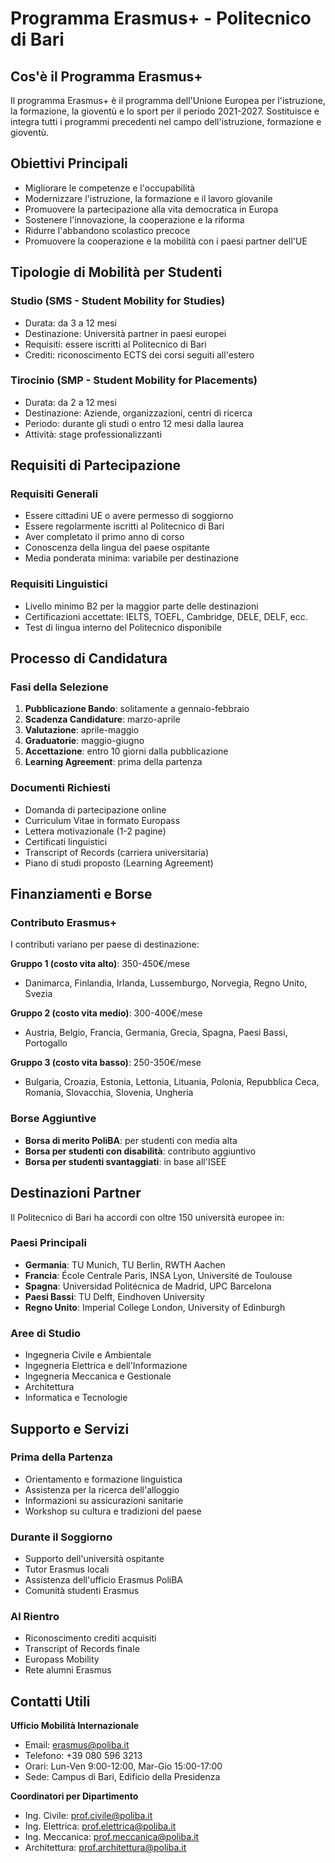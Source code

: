 # Programma Erasmus+ - Politecnico di Bari

## Cos'è il Programma Erasmus+

Il programma Erasmus+ è il programma dell'Unione Europea per l'istruzione, la formazione, la gioventù e lo sport per il periodo 2021-2027. Sostituisce e integra tutti i programmi precedenti nel campo dell'istruzione, formazione e gioventù.

## Obiettivi Principali

- Migliorare le competenze e l'occupabilità
- Modernizzare l'istruzione, la formazione e il lavoro giovanile
- Promuovere la partecipazione alla vita democratica in Europa
- Sostenere l'innovazione, la cooperazione e la riforma
- Ridurre l'abbandono scolastico precoce
- Promuovere la cooperazione e la mobilità con i paesi partner dell'UE

## Tipologie di Mobilità per Studenti

### Studio (SMS - Student Mobility for Studies)
- Durata: da 3 a 12 mesi
- Destinazione: Università partner in paesi europei
- Requisiti: essere iscritti al Politecnico di Bari
- Crediti: riconoscimento ECTS dei corsi seguiti all'estero

### Tirocinio (SMP - Student Mobility for Placements)
- Durata: da 2 a 12 mesi
- Destinazione: Aziende, organizzazioni, centri di ricerca
- Periodo: durante gli studi o entro 12 mesi dalla laurea
- Attività: stage professionalizzanti

## Requisiti di Partecipazione

### Requisiti Generali
- Essere cittadini UE o avere permesso di soggiorno
- Essere regolarmente iscritti al Politecnico di Bari
- Aver completato il primo anno di corso
- Conoscenza della lingua del paese ospitante
- Media ponderata minima: variabile per destinazione

### Requisiti Linguistici
- Livello minimo B2 per la maggior parte delle destinazioni
- Certificazioni accettate: IELTS, TOEFL, Cambridge, DELE, DELF, ecc.
- Test di lingua interno del Politecnico disponibile

## Processo di Candidatura

### Fasi della Selezione
1. **Pubblicazione Bando**: solitamente a gennaio-febbraio
2. **Scadenza Candidature**: marzo-aprile
3. **Valutazione**: aprile-maggio
4. **Graduatorie**: maggio-giugno
5. **Accettazione**: entro 10 giorni dalla pubblicazione
6. **Learning Agreement**: prima della partenza

### Documenti Richiesti
- Domanda di partecipazione online
- Curriculum Vitae in formato Europass
- Lettera motivazionale (1-2 pagine)
- Certificati linguistici
- Transcript of Records (carriera universitaria)
- Piano di studi proposto (Learning Agreement)

## Finanziamenti e Borse

### Contributo Erasmus+
I contributi variano per paese di destinazione:

**Gruppo 1 (costo vita alto)**: 350-450€/mese
- Danimarca, Finlandia, Irlanda, Lussemburgo, Norvegia, Regno Unito, Svezia

**Gruppo 2 (costo vita medio)**: 300-400€/mese  
- Austria, Belgio, Francia, Germania, Grecia, Spagna, Paesi Bassi, Portogallo

**Gruppo 3 (costo vita basso)**: 250-350€/mese
- Bulgaria, Croazia, Estonia, Lettonia, Lituania, Polonia, Repubblica Ceca, Romania, Slovacchia, Slovenia, Ungheria

### Borse Aggiuntive
- **Borsa di merito PoliBA**: per studenti con media alta
- **Borsa per studenti con disabilità**: contributo aggiuntivo
- **Borsa per studenti svantaggiati**: in base all'ISEE

## Destinazioni Partner

Il Politecnico di Bari ha accordi con oltre 150 università europee in:

### Paesi Principali
- **Germania**: TU Munich, TU Berlin, RWTH Aachen
- **Francia**: École Centrale Paris, INSA Lyon, Université de Toulouse
- **Spagna**: Universidad Politécnica de Madrid, UPC Barcelona
- **Paesi Bassi**: TU Delft, Eindhoven University
- **Regno Unito**: Imperial College London, University of Edinburgh

### Aree di Studio
- Ingegneria Civile e Ambientale
- Ingegneria Elettrica e dell'Informazione
- Ingegneria Meccanica e Gestionale
- Architettura
- Informatica e Tecnologie

## Supporto e Servizi

### Prima della Partenza
- Orientamento e formazione linguistica
- Assistenza per la ricerca dell'alloggio
- Informazioni su assicurazioni sanitarie
- Workshop su cultura e tradizioni del paese

### Durante il Soggiorno
- Supporto dell'università ospitante
- Tutor Erasmus locali
- Assistenza dell'ufficio Erasmus PoliBA
- Comunità studenti Erasmus

### Al Rientro
- Riconoscimento crediti acquisiti
- Transcript of Records finale
- Europass Mobility
- Rete alumni Erasmus

## Contatti Utili

**Ufficio Mobilità Internazionale**
- Email: erasmus@poliba.it
- Telefono: +39 080 596 3213
- Orari: Lun-Ven 9:00-12:00, Mar-Gio 15:00-17:00
- Sede: Campus di Bari, Edificio della Presidenza

**Coordinatori per Dipartimento**
- Ing. Civile: prof.civile@poliba.it
- Ing. Elettrica: prof.elettrica@poliba.it  
- Ing. Meccanica: prof.meccanica@poliba.it
- Architettura: prof.architettura@poliba.it
